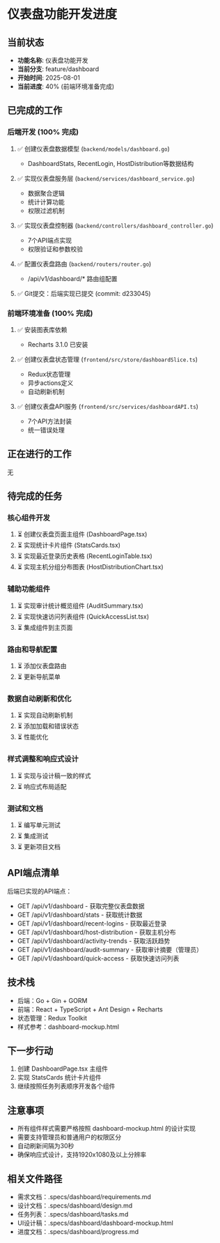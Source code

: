 # 仪表盘功能开发进度

## 当前状态
- **功能名称**: 仪表盘功能开发
- **当前分支**: feature/dashboard
- **开始时间**: 2025-08-01
- **当前进度**: 40% (前端环境准备完成)

## 已完成的工作

### 后端开发 (100% 完成)
1. ✅ 创建仪表盘数据模型 (`backend/models/dashboard.go`)
   - DashboardStats, RecentLogin, HostDistribution等数据结构
   
2. ✅ 实现仪表盘服务层 (`backend/services/dashboard_service.go`)
   - 数据聚合逻辑
   - 统计计算功能
   - 权限过滤机制
   
3. ✅ 实现仪表盘控制器 (`backend/controllers/dashboard_controller.go`)
   - 7个API端点实现
   - 权限验证和参数校验
   
4. ✅ 配置仪表盘路由 (`backend/routers/router.go`)
   - /api/v1/dashboard/* 路由组配置
   
5. ✅ Git提交：后端实现已提交 (commit: d233045)

### 前端环境准备 (100% 完成)
1. ✅ 安装图表库依赖
   - Recharts 3.1.0 已安装
   
2. ✅ 创建仪表盘状态管理 (`frontend/src/store/dashboardSlice.ts`)
   - Redux状态管理
   - 异步actions定义
   - 自动刷新机制
   
3. ✅ 创建仪表盘API服务 (`frontend/src/services/dashboardAPI.ts`)
   - 7个API方法封装
   - 统一错误处理

## 正在进行的工作
无

## 待完成的任务

### 核心组件开发
1. ⏳ 创建仪表盘页面主组件 (DashboardPage.tsx)
2. ⏳ 实现统计卡片组件 (StatsCards.tsx)
3. ⏳ 实现最近登录历史表格 (RecentLoginTable.tsx)
4. ⏳ 实现主机分组分布图表 (HostDistributionChart.tsx)

### 辅助功能组件
1. ⏳ 实现审计统计概览组件 (AuditSummary.tsx)
2. ⏳ 实现快速访问列表组件 (QuickAccessList.tsx)
3. ⏳ 集成组件到主页面

### 路由和导航配置
1. ⏳ 添加仪表盘路由
2. ⏳ 更新导航菜单

### 数据自动刷新和优化
1. ⏳ 实现自动刷新机制
2. ⏳ 添加加载和错误状态
3. ⏳ 性能优化

### 样式调整和响应式设计
1. ⏳ 实现与设计稿一致的样式
2. ⏳ 响应式布局适配

### 测试和文档
1. ⏳ 编写单元测试
2. ⏳ 集成测试
3. ⏳ 更新项目文档

## API端点清单
后端已实现的API端点：
- GET /api/v1/dashboard - 获取完整仪表盘数据
- GET /api/v1/dashboard/stats - 获取统计数据
- GET /api/v1/dashboard/recent-logins - 获取最近登录
- GET /api/v1/dashboard/host-distribution - 获取主机分布
- GET /api/v1/dashboard/activity-trends - 获取活跃趋势
- GET /api/v1/dashboard/audit-summary - 获取审计摘要（管理员）
- GET /api/v1/dashboard/quick-access - 获取快速访问列表

## 技术栈
- 后端：Go + Gin + GORM
- 前端：React + TypeScript + Ant Design + Recharts
- 状态管理：Redux Toolkit
- 样式参考：dashboard-mockup.html

## 下一步行动
1. 创建 DashboardPage.tsx 主组件
2. 实现 StatsCards 统计卡片组件
3. 继续按照任务列表顺序开发各个组件

## 注意事项
- 所有组件样式需要严格按照 dashboard-mockup.html 的设计实现
- 需要支持管理员和普通用户的权限区分
- 自动刷新间隔为30秒
- 确保响应式设计，支持1920x1080及以上分辨率

## 相关文件路径
- 需求文档：.specs/dashboard/requirements.md
- 设计文档：.specs/dashboard/design.md
- 任务列表：.specs/dashboard/tasks.md
- UI设计稿：.specs/dashboard/dashboard-mockup.html
- 进度文档：.specs/dashboard/progress.md
